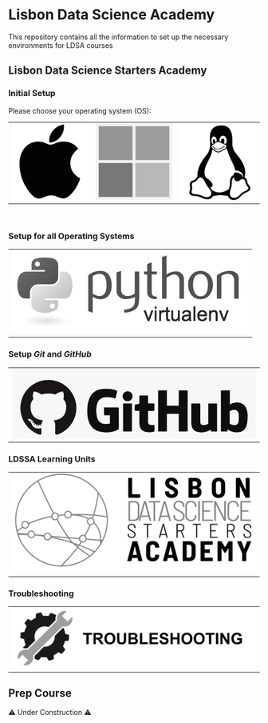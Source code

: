 # Lisbon Data Science Academy 

This repository contains all the information to set up the necessary environments for LDSA courses

## Lisbon Data Science Starters Academy

### Initial Setup

Please choose your operating system (OS):

<table>
  <tr>
    <td>
      <a href="macOS.md">
        <img src="images/apple.png" alt="macOS" />
      </a>
    </td>
    <td>
      <a href="WINDOWS.md">
        <img src="images/windows.png" alt="Windows">
      </a>
    </td>
    <td>
      <a href="LINUX.md">
        <img src="images/linux.png" alt="Linux">
      </a>
    </td>
  </tr>
</table>

<br>

### Setup for all Operating Systems

<table>
  <tr>
    <td>
        <a href="python-venv.md">
            <img src="images/python-virtual-environments.png" alt="Python" />
        </a>
    </td>
  </tr>
</table>   

### Setup _Git_ and _GitHub_

<table>
  <tr>
    <td>
        <a href="github.md">
            <img src="images/github.png" alt="Github" />
        </a>
    </td>
  </tr>
</table>  


### LDSSA Learning Units

<table>
  <tr>
    <td>
        <a href="ldssa.md">
            <img src="images/ldssa.png" alt="LDSSA" />
        </a>
    </td>
  </tr>
</table>


### Troubleshooting

<table>
  <tr>
    <td>
        <a href="troubleshooting.md">
            <img src="images/troubleshooting.png" alt="troubleshooting" />
        </a>
    </td>
  </tr>
</table>


## Prep Course


:warning: Under Construction :warning: